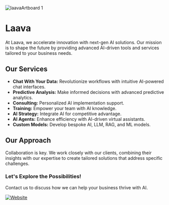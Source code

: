 
![laavaArtboard 1](https://github.com/laava-ai/.github/assets/41921577/e8a9347f-274d-4b09-bb11-a683a4726fca)

# Laava
At Laava, we accelerate innovation with next-gen AI solutions. Our mission is to shape the future by providing advanced AI-driven tools and services tailored to your business needs.

## Our Services
- **Chat With Your Data:** Revolutionize workflows with intuitive AI-powered chat interfaces.
- **Predictive Analysis:** Make informed decisions with advanced predictive analytics.
- **Consulting:** Personalized AI implementation support.
- **Training:** Empower your team with AI knowledge.
- **AI Strategy:** Integrate AI for competitive advantage.
- **AI Agents:** Enhance efficiency with AI-driven virtual assistants.
- **Custom Models:** Develop bespoke AI, LLM, RAG, and ML models.

## Our Approach
Collaboration is key. We work closely with our clients, combining their insights with our expertise to create tailored solutions that address specific challenges.

### Let's Explore the Possibilities!
Contact us to discuss how we can help your business thrive with AI.

[![Website](https://img.shields.io/badge/Visit-Website-blue)](https://laava.nl)
